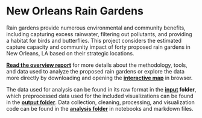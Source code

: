 # New Orleans Rain Gardens

Rain gardens provide numerous environmental and community benefits, including capturing excess rainwater, filtering out pollutants, and providing a habitat for birds and butterflies. This project considers the estimated capture capacity and community impact of forty proposed rain gardens in New Orleans, LA based on their strategic locations.

**[Read the overview report](/raingardens_report.pdf)** for more details about the methodology, tools, and data used to analyze the proposed rain gardens or explore the data more directly by downloading and opening the **[interactive map](/raingardens_map.html)** in browser.

The data used for analysis can be found in its raw format in the **[input](/data/input) folder**, which preprocessed data used for the included visualizations can be found in the **[output folder](/data/output)**. Data collection, cleaning, processing, and visualization code can be found in the **[analysis folder](/analysis)** in notebooks and markdown files.